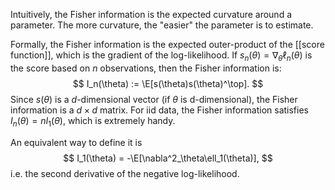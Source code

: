 
Intuitively, the Fisher information is the expected curvature around a parameter. The more curvature, the "easier" the parameter is to estimate. 

Formally, the Fisher information is the expected outer-product of the [[score function]], which is the gradient of the log-likelihood. If $s_n(\theta) = \nabla_\theta \ell_n(\theta)$ is the score based on $n$ observations, then the Fisher information is:
$$
I_n(\theta) := \E[s(\theta)s(\theta)^\top].
$$
Since $s(\theta)$ is a $d$-dimensional vector (if $\theta$ is d-dimensional), the Fisher information is a $d\times d$ matrix. For iid data, the Fisher information satisfies $I_n(\theta) = nI_1(\theta)$, which is extremely handy.

An equivalent way to define it is
$$
I_1(\theta) = -\E[\nabla^2_\theta\ell_1(\theta)],
$$
i.e. the second derivative of the negative log-likelihood.
